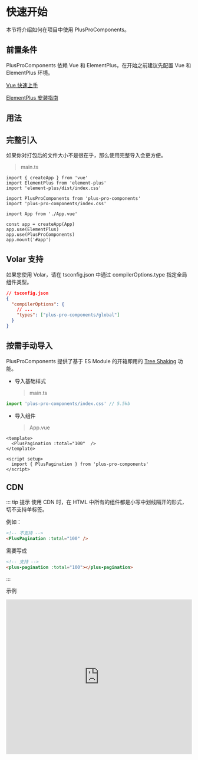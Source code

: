 # 快速开始

本节将介绍如何在项目中使用 PlusProComponents。

## 前置条件

PlusProComponents 依赖 Vue 和 ElementPlus，在开始之前建议先配置 Vue 和 ElementPlus 环境。

[Vue 快速上手](https://cn.vuejs.org/guide/quick-start.html#creating-a-vue-application)

[ElementPlus 安装指南](https://element.eleme.cn/#/zh-CN/component/quickstart)

## 用法

## 完整引入

如果你对打包后的文件大小不是很在乎，那么使用完整导入会更方便。

> main.ts

```typescript{5,6,12}
import { createApp } from 'vue'
import ElementPlus from 'element-plus'
import 'element-plus/dist/index.css'

import PlusProComponents from 'plus-pro-components'
import 'plus-pro-components/index.css'

import App from './App.vue'

const app = createApp(App)
app.use(ElementPlus)
app.use(PlusProComponents)
app.mount('#app')
```

## Volar 支持

如果您使用 Volar，请在 tsconfig.json 中通过 compilerOptions.type 指定全局组件类型。

```json
// tsconfig.json
{
  "compilerOptions": {
    // ...
    "types": ["plus-pro-components/global"]
  }
}
```

## 按需手动导入

PlusProComponents 提供了基于 ES Module 的开箱即用的 [Tree Shaking](https://webpack.js.org/guides/tree-shaking/) 功能。

- 导入基础样式
  > main.ts

```ts
import 'plus-pro-components/index.css' // 5.5kb
```

- 导入组件
  > App.vue

```html{2,6}
<template>
  <PlusPagination :total="100"  />
</template>

<script setup>
  import { PlusPagination } from 'plus-pro-components'
</script>
```

## CDN

::: tip 提示
使用 CDN 时，在 HTML 中所有的组件都是小写中划线隔开的形式，切不支持单标签。

例如：

```html
<!-- 不支持 -->
<PlusPagination :total="100" />
```

需要写成

```html
<!-- 支持 -->
<plus-pagination :total="100"></plus-pagination>
```

:::

示例

<div class="glitch-embed-wrap" style="height: 420px; width: 100%;">
  <iframe src="https://codepen.io/l-x-f/embed/KKrbRxW?height=469&theme-id=light&default%20-tab=html,result"   style="height: 100%; width: 100%; border: 0;"></iframe>
</div>
